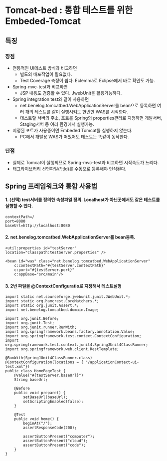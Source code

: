 # Tomcat-bed : 통합 테스트를 위한 Embeded-Tomcat

## 특징
### 장점
- 전통적인 UI테스트 방식과 비교하면
    - 별도의 배포작업이 필요없다.
    - Test Coverage 측정이 쉽다. Eclemma로 Eclipse에서 바로 확인도 가능.
- Spring-mvc-test과 비교하면
    - JSP 내용도 검증할 수 있다. JwebUnit을 활용가능하다.
- Spring integration test와 같이 사용하면
    - net.benelog.tomcatbed.WebApplicationServer를 bean으로 등록하면 여러 개의 테스트를 같이 실행시켜도 한번만 WAS를 시작한다.
    - 테스트할 서버의 주소, 포트를 Spring의 properties관리로 지정하면 개발서버, Staging서버 등 여러 환경에서 실행가능.
- 지정된 포트가 사용중이면 Embeded Tomcat를 실행하지 않는다.
    - PC에서 개발용 WAS가 떠있어도 테스트는 똑같이 동작한다.

### 단점
- 실제로  Tomcat이 실행되므로 Spring-mvc-test과 비교하면 시작속도가 느리다.
- 태그라이브러리 선언파일(*.tld)를 수동으로 등록해야 인식된다.

## Spring 프레임워크와 통합 사용법
#### 1. (선택) test서버를 정의한 속성파일 정의. Localhost가 아닌곳에서도 같은 테스트를 실행할 수 있다.

    contextPath=/
    port=8080
    baseUrl=http://localhost:8080

#### 2. net.benelog.tomcatbed.WebApplicationServer를 bean등록. 

    <util:properties id="testServer" location="classpath:testServer.properties" />
    
    <bean id="was" class="net.benelog.tomcatbed.WebApplicationServer"
    	c:contextPath="#{testServer.contextPath}"
    	c:port="#{testServer.port}"
    	c:appBase="src/main"/>

#### 3. 2번 파일을 @ContextConfiguratio로 지정해서  테스트실행

    import static net.sourceforge.jwebunit.junit.JWebUnit.*;
    import static org.hamcrest.CoreMatchers.*;
    import static org.junit.Assert.*;
    import net.benelog.tomcatbed.domain.Image;
    
    import org.junit.Before;
    import org.junit.Test;
    import org.junit.runner.RunWith;
    import org.springframework.beans.factory.annotation.Value;
    import org.springframework.test.context.ContextConfiguration;
    import org.springframework.test.context.junit4.SpringJUnit4ClassRunner;
    import org.springframework.web.client.RestTemplate;
    
    @RunWith(SpringJUnit4ClassRunner.class)
    @ContextConfiguration(locations = { "/applicationContext-ui-test.xml"})
    public class HomePageTest {
    	@Value("#{testServer.baseUrl}")
    	String baseUrl;
        
    	@Before
        public void prepare() {
    		setBaseUrl(baseUrl);
    		setScriptingEnabled(false);
        }
    
    	@Test
    	public void home() {
    		beginAt("/"); 
    		assertResponseCode(200);
    		
    		assertButtonPresent("computer");
    		assertButtonPresent("cloud");
    		assertButtonPresent("code");
    	}
    }